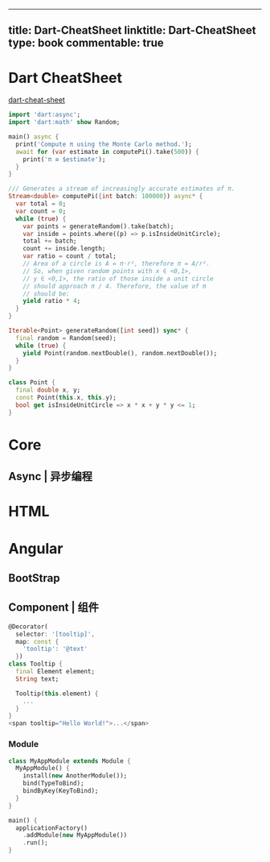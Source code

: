 
---
title: Dart-CheatSheet
linktitle: Dart-CheatSheet
type: book
commentable: true
---

# Dart CheatSheet

[dart-cheat-sheet](http://dartlang.fr/dart-cheat-sheet/core.html)

```dart
import 'dart:async';
import 'dart:math' show Random;

main() async {
  print('Compute π using the Monte Carlo method.');
  await for (var estimate in computePi().take(500)) {
    print('π ≅ $estimate');
  }
}

/// Generates a stream of increasingly accurate estimates of π.
Stream<double> computePi({int batch: 100000}) async* {
  var total = 0;
  var count = 0;
  while (true) {
    var points = generateRandom().take(batch);
    var inside = points.where((p) => p.isInsideUnitCircle);
    total += batch;
    count += inside.length;
    var ratio = count / total;
    // Area of a circle is A = π⋅r², therefore π = A/r².
    // So, when given random points with x ∈ <0,1>,
    // y ∈ <0,1>, the ratio of those inside a unit circle
    // should approach π / 4. Therefore, the value of π
    // should be:
    yield ratio * 4;
  }
}

Iterable<Point> generateRandom([int seed]) sync* {
  final random = Random(seed);
  while (true) {
    yield Point(random.nextDouble(), random.nextDouble());
  }
}

class Point {
  final double x, y;
  const Point(this.x, this.y);
  bool get isInsideUnitCircle => x * x + y * y <= 1;
}
```

# Core

## Async | 异步编程

# HTML

# Angular

## BootStrap

## Component | 组件

```dart
@Decorator(
  selector: '[tooltip]',
  map: const {
    'tooltip': '@text'
  })
class Tooltip {
  final Element element;
  String text;

  Tooltip(this.element) {
    ...
  }
}
<span tooltip="Hello World!">...</span>
```

### Module

```dart
class MyAppModule extends Module {
  MyAppModule() {
    install(new AnotherModule());
    bind(TypeToBind);
    bindByKey(KeyToBind);
  }
}
```

```dart
main() {
  applicationFactory()
    .addModule(new MyAppModule())
    .run();
}
```

    